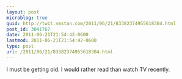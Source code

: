 ```yaml
---
layout: post
microblog: true
guid: http://twit.vmstan.com/2011/06/21/83382374955618304.html
post_id: 3041767
date: 2011-06-21T21:54:42-0600
lastmod: 2011-06-21T21:54:42-0600
type: post
url: /2011/06/21/83382374955618304.html
---
```

I must be getting old. I would rather read than watch TV recently.
